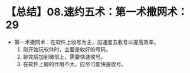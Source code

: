 # 【总结】08.速约五术：第一术撒网术：29

-   第一术撒网术：在软件上收号为主，加速度去收号以提高效率。
    1.  刚开始玩软件时，主要是收好的号码。
    2.  聊完后加到微信上，需要快速收号。
    3.  在软件上聊的作用不大，应尽可能快速收号。